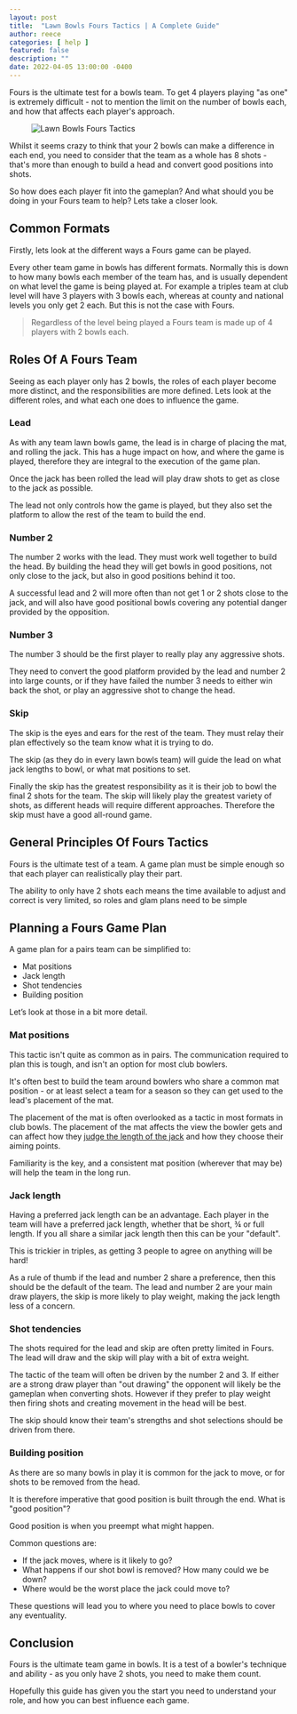 ```yaml
---
layout: post
title:  "Lawn Bowls Fours Tactics | A Complete Guide"
author: reece
categories: [ help ]
featured: false
description: ""
date: 2022-04-05 13:00:00 -0400
---
```

    

<!-- wp:paragraph -->
<p xmlns="http://www.w3.org/1999/xhtml">Fours is the ultimate test for a bowls team. To get 4 players playing "as one" is extremely difficult - not to mention the limit on the number of bowls each, and how that affects each player's approach.</p>
<!-- /wp:paragraph -->

<!-- wp:image {"id":782,"sizeSlug":"full","linkDestination":"none"} -->
<figure class="wp-block-image size-full"><img src="/img/posts/Lawn-Bowls-Fours-Tactics.jpg" alt="Lawn Bowls Fours Tactics" class="wp-image-782"/></figure>
<!-- /wp:image -->

<!-- wp:paragraph -->
<p>Whilst it seems crazy to think that your 2 bowls can make a difference in each end, you need to consider that the team as a whole has 8 shots - that's more than enough to build a head and convert good positions into shots.</p>
<!-- /wp:paragraph -->

<!-- wp:paragraph -->
<p>So how does each player fit into the gameplan? And what should you be doing in your Fours team to help? Lets take a closer look.</p>
<!-- /wp:paragraph -->

<!-- wp:heading -->
<h2>Common Formats</h2>
<!-- /wp:heading -->

<!-- wp:paragraph -->
<p>Firstly, lets look at the different ways a Fours game can be played.</p>
<!-- /wp:paragraph -->

<!-- wp:paragraph -->
<p>Every other team game in bowls has different formats. Normally this is down to how many bowls each member of the team has, and is usually dependent on what level the game is being played at. For example a triples team at club level will have 3 players with 3 bowls each, whereas at county and national levels you only get 2 each. But this is not the case with Fours.</p>
<!-- /wp:paragraph -->

<!-- wp:quote -->
<blockquote class="wp-block-quote"><p>Regardless of the level being played a Fours team is made up of 4 players with 2 bowls each.</p></blockquote>
<!-- /wp:quote -->

<!-- wp:heading -->
<h2>Roles Of A Fours Team</h2>
<!-- /wp:heading -->

<!-- wp:paragraph -->
<p>Seeing as each player only has 2 bowls, the roles of each player become more distinct, and the responsibilities are more defined. Lets look at the different roles, and what each one does to influence the game.</p>
<!-- /wp:paragraph -->

<!-- wp:heading {"level":3} -->
<h3>Lead</h3>
<!-- /wp:heading -->

<!-- wp:paragraph -->
<p>As with any team lawn bowls game, the lead is in charge of placing the mat, and rolling the jack. This has a huge impact on how, and where the game is played, therefore they are integral to the execution of the game plan.</p>
<!-- /wp:paragraph -->

<!-- wp:paragraph -->
<p>Once the jack has been rolled the lead will play draw shots to get as close to the jack as possible. </p>
<!-- /wp:paragraph -->

<!-- wp:paragraph -->
<p>The lead not only controls how the game is played, but they also set the platform to allow the rest of the team to build the end.</p>
<!-- /wp:paragraph -->

<!-- wp:heading {"level":3} -->
<h3>Number 2</h3>
<!-- /wp:heading -->

<!-- wp:paragraph -->
<p>The number 2 works with the lead. They must work well together to build the head. By building the head they will get bowls in good positions, not only close to the jack, but also in good positions behind it too.</p>
<!-- /wp:paragraph -->

<!-- wp:paragraph -->
<p>A successful lead and 2 will more often than not get 1 or 2 shots close to the jack, and will also have good positional bowls covering any potential danger provided by the opposition.</p>
<!-- /wp:paragraph -->

<!-- wp:heading {"level":3} -->
<h3>Number 3</h3>
<!-- /wp:heading -->

<!-- wp:paragraph -->
<p>The number 3 should be the first player to really play any aggressive shots.</p>
<!-- /wp:paragraph -->

<!-- wp:paragraph -->
<p>They need to convert the good platform provided by the lead and number 2 into large counts, or if they have failed the number 3 needs to either win back the shot, or play an aggressive shot to change the head.</p>
<!-- /wp:paragraph -->

<!-- wp:heading {"level":3} -->
<h3>Skip</h3>
<!-- /wp:heading -->

<!-- wp:paragraph -->
<p>The skip is the eyes and ears for the rest of the team. They must relay their plan effectively so the team know what it is trying to do.</p>
<!-- /wp:paragraph -->

<!-- wp:paragraph -->
<p>The skip (as they do in every lawn bowls team) will guide the lead on what jack lengths to bowl, or what mat positions to set.</p>
<!-- /wp:paragraph -->

<!-- wp:paragraph -->
<p>Finally the skip has the greatest responsibility as it is their job to bowl the final 2 shots for the team. The skip will likely play the greatest variety of shots, as different heads will require different approaches.  Therefore the skip must have a good all-round game.</p>
<!-- /wp:paragraph -->

<!-- wp:heading -->
<h2>General Principles Of Fours Tactics</h2>
<!-- /wp:heading -->

<!-- wp:paragraph -->
<p>Fours is the ultimate test of a team. A game plan must be simple enough so that each player can realistically play their part.</p>
<!-- /wp:paragraph -->

<!-- wp:paragraph -->
<p>The ability to only have 2 shots each means the time available to adjust and correct is very limited, so roles and glam plans need to be simple</p>
<!-- /wp:paragraph -->

<!-- wp:heading -->
<h2>Planning a Fours Game Plan</h2>
<!-- /wp:heading -->

<!-- wp:paragraph -->
<p>A game plan for a pairs team can be simplified to:</p>
<!-- /wp:paragraph -->

<!-- wp:list -->
<ul><li>Mat positions</li><li>Jack length</li><li>Shot tendencies</li><li>Building position</li></ul>
<!-- /wp:list -->

<!-- wp:paragraph -->
<p>Let’s look at those in a bit more detail.</p>
<!-- /wp:paragraph -->

<!-- wp:heading {"level":3} -->
<h3>Mat positions</h3>
<!-- /wp:heading -->

<!-- wp:paragraph -->
<p>This tactic isn't quite as common as in pairs. The communication required to plan this is tough, and isn't an option for most club bowlers.</p>
<!-- /wp:paragraph -->

<!-- wp:paragraph -->
<p>It's often best to build the team around bowlers who share a common mat position - or at least select a team for a season so they can get used to the lead's placement of the mat.</p>
<!-- /wp:paragraph -->

<!-- wp:paragraph -->
<p>The placement of the mat is often overlooked as a tactic in most formats in club bowls. The placement of the mat affects the view the bowler gets and can affect how they <a href="https://www.jackhighbowls.com/help/how-do-you-judge-the-length-of-a-jack-in-lawn-bowls-a-complete-guide/">judge the length of the jack</a> and how they choose their aiming points.</p>
<!-- /wp:paragraph -->

<!-- wp:paragraph -->
<p>Familiarity is the key, and a consistent mat position (wherever that may be) will help the team in the long run.</p>
<!-- /wp:paragraph -->

<!-- wp:heading {"level":3} -->
<h3>Jack length</h3>
<!-- /wp:heading -->

<!-- wp:paragraph -->
<p>Having a preferred jack length can be an advantage. Each player in the team will have a preferred jack length, whether that be short, ¾ or full length. If you all share a similar jack length then this can be your "default".</p>
<!-- /wp:paragraph -->

<!-- wp:paragraph -->
<p>This is trickier in triples, as getting 3 people to agree on anything will be hard!</p>
<!-- /wp:paragraph -->

<!-- wp:paragraph -->
<p>As a rule of thumb if the lead and number 2 share a preference, then this should be the default of the team. The lead and number 2 are your main draw players, the skip is more likely to play weight, making the jack length less of a concern.</p>
<!-- /wp:paragraph -->

<!-- wp:heading {"level":3} -->
<h3>Shot tendencies</h3>
<!-- /wp:heading -->

<!-- wp:paragraph -->
<p>The shots required for the lead and skip are often pretty limited in Fours. The lead will draw and the skip will play with a bit of extra weight.</p>
<!-- /wp:paragraph -->

<!-- wp:paragraph -->
<p>The tactic of the team will often be driven by the number 2 and 3. If either are a strong draw player than "out drawing" the opponent will likely be the gameplan when converting shots. However if they prefer to play weight then firing shots and creating movement in the head will be best.</p>
<!-- /wp:paragraph -->

<!-- wp:paragraph -->
<p>The skip should know their team's strengths and shot selections should be driven from there.</p>
<!-- /wp:paragraph -->

<!-- wp:heading {"level":3} -->
<h3>Building position</h3>
<!-- /wp:heading -->

<!-- wp:paragraph -->
<p>As there are so many bowls in play it is common for the jack to move, or for shots to be removed from the head.</p>
<!-- /wp:paragraph -->

<!-- wp:paragraph -->
<p>It is therefore imperative that good position is built through the end. What is "good position"? </p>
<!-- /wp:paragraph -->

<!-- wp:paragraph -->
<p>Good position is when you preempt what might happen. </p>
<!-- /wp:paragraph -->

<!-- wp:paragraph -->
<p>Common questions are:</p>
<!-- /wp:paragraph -->

<!-- wp:list -->
<ul><li>If the jack moves, where is it likely to go?</li><li>What happens if our shot bowl is removed? How many could we be down?</li><li>Where would be the worst place the jack could move to?</li></ul>
<!-- /wp:list -->

<!-- wp:paragraph -->
<p>These questions will lead you to where you need to place bowls to cover any eventuality.</p>
<!-- /wp:paragraph -->

<!-- wp:heading -->
<h2>Conclusion</h2>
<!-- /wp:heading -->

<!-- wp:paragraph -->
<p>Fours is the ultimate team game in bowls. It is a test of a bowler's technique and ability - as you only have 2 shots, you need to make them count.</p>
<!-- /wp:paragraph -->

<!-- wp:paragraph -->
<p>Hopefully this guide has given you the start you need to understand your role, and how you can best influence each game.</p>
<!-- /wp:paragraph -->
    